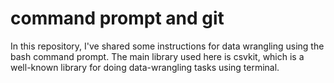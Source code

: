 # command prompt and git
In this repository, I've shared some instructions for data wrangling using the bash command prompt.
The main library used here is csvkit, which is a well-known library for 
doing data-wrangling tasks using terminal. 
